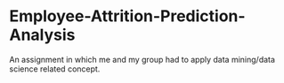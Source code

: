 # Employee-Attrition-Prediction-Analysis
An assignment in which me and my group had to apply data mining/data science related concept.
